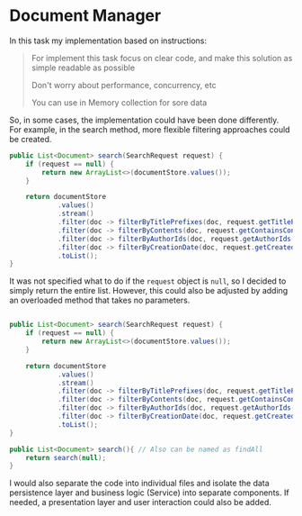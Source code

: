 # Document Manager

In this task my implementation based on instructions:
> For implement this task focus on clear code, and make this solution as simple readable as possible
>
> Don't worry about performance, concurrency, etc
>
> You can use in Memory collection for sore data

So, in some cases, the implementation could have been done differently. For example, in the search method, more flexible
filtering approaches could be created.

```java
public List<Document> search(SearchRequest request) {
    if (request == null) {
        return new ArrayList<>(documentStore.values());
    }

    return documentStore
            .values()
            .stream()
            .filter(doc -> filterByTitlePrefixes(doc, request.getTitlePrefixes()))
            .filter(doc -> filterByContents(doc, request.getContainsContents()))
            .filter(doc -> filterByAuthorIds(doc, request.getAuthorIds()))
            .filter(doc -> filterByCreationDate(doc, request.getCreatedFrom(), request.getCreatedTo()))
            .toList();
}
```
It was not specified what to do if the ```request``` object is ```null```, so I decided to simply return the entire list. However, this could also be adjusted by adding an overloaded method that takes no parameters.
```java

public List<Document> search(SearchRequest request) {
    if (request == null) {
        return new ArrayList<>(documentStore.values());
    }

    return documentStore
            .values()
            .stream()
            .filter(doc -> filterByTitlePrefixes(doc, request.getTitlePrefixes()))
            .filter(doc -> filterByContents(doc, request.getContainsContents()))
            .filter(doc -> filterByAuthorIds(doc, request.getAuthorIds()))
            .filter(doc -> filterByCreationDate(doc, request.getCreatedFrom(), request.getCreatedTo()))
            .toList();
}

public List<Document> search(){ // Also can be named as findAll
    return search(null);
}
```


I would also separate the code into individual files and isolate the data persistence layer and business logic (Service) into separate components. If needed, a presentation layer and user interaction could also be added.

